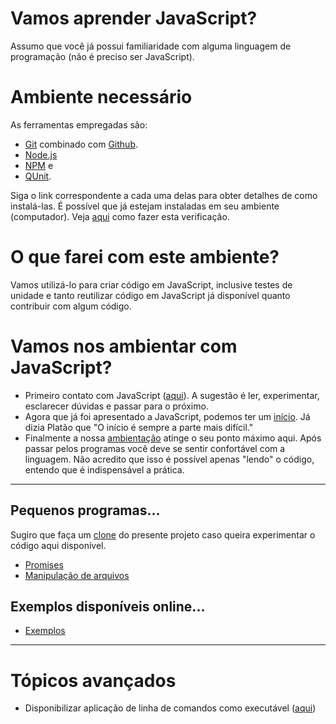 # Vamos aprender JavaScript?
Assumo que você já possui familiaridade com alguma linguagem de programação (não é preciso ser JavaScript). 

# Ambiente necessário
As ferramentas empregadas são:
- [Git](https://git-scm.com/) combinado com [Github](https://github.com).
- [Node.js](https://nodejs.org/)
- [NPM](https://www.npmjs.com/) e
- [QUnit](http://qunitjs.com/).

Siga o link correspondente a cada uma delas para obter detalhes de como instalá-las. É possível que já estejam instaladas em seu ambiente (computador). Veja [aqui](https://asciinema.org/a/162065) como fazer esta verificação. 

# O que farei com este ambiente?
Vamos utilizá-lo para criar código em JavaScript, inclusive testes de unidade e tanto reutilizar código em JavaScript já disponível quanto contribuir com algum código. 

# Vamos nos ambientar com JavaScript?

- Primeiro contato com JavaScript ([aqui](primeiro)). A sugestão é ler, experimentar, esclarecer dúvidas e passar para o próximo. 
- Agora que já foi apresentado a JavaScript, podemos ter um [início](inicio). Já dizia Platão que "O início é sempre a parte mais difícil."
- Finalmente a nossa [ambientação](ambientacao) atinge o seu ponto máximo aqui. Após passar pelos programas você deve se sentir confortável com a linguagem. Não acredito que isso é possível apenas "lendo" o código, entendo que é indispensável a prática.

<hr>

## Pequenos programas...
Sugiro que faça um [clone](https://asciinema.org/a/161953) do presente projeto caso queira experimentar o código aqui disponível.

- [Promises](promises)
- [Manipulação de arquivos](filesystem)


## Exemplos disponíveis online...
- [Exemplos](exemplos)

<hr>

# Tópicos avançados
- Disponibilizar aplicação de linha de comandos como executável ([aqui](https://www.google.com.br/amp/s/x-team.com/blog/a-guide-to-creating-a-nodejs-command/amp/))

